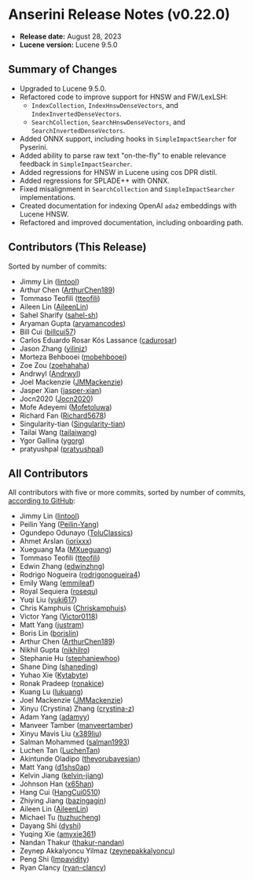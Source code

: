 # Anserini Release Notes (v0.22.0)

+ **Release date:** August 28, 2023
+ **Lucene version:** Lucene 9.5.0

## Summary of Changes

+ Upgraded to Lucene 9.5.0.
+ Refactored code to improve support for HNSW and FW/LexLSH:
  + `IndexCollection`, `IndexHnswDenseVectors`, and `IndexInvertedDenseVectors`.
  + `SearchCollection`, `SearchHnswDenseVectors`, and `SearchInvertedDenseVectors`.
+ Added ONNX support, including hooks in `SimpleImpactSearcher` for Pyserini.
+ Added ability to parse raw text "on-the-fly" to enable relevance feedback in `SimpleImpactSearcher`.
+ Added regressions for HNSW in Lucene using cos DPR distil.
+ Added regressions for SPLADE++ with ONNX.
+ Fixed misalignment in `SearchCollection` and `SimpleImpactSearcher` implementations.
+ Created documentation for indexing OpenAI `ada2` embeddings with Lucene HNSW.
+ Refactored and improved documentation, including onboarding path.

## Contributors (This Release)

Sorted by number of commits:

+ Jimmy Lin ([lintool](https://github.com/lintool))
+ Arthur Chen ([ArthurChen189](https://github.com/ArthurChen189))
+ Tommaso Teofili ([tteofili](https://github.com/tteofili))
+ Aileen Lin ([AileenLin](https://github.com/AileenLin))
+ Sahel Sharify ([sahel-sh](https://github.com/sahel-sh))
+ Aryaman Gupta ([aryamancodes](https://github.com/aryamancodes))
+ Bill Cui ([billcui57](https://github.com/billcui57))
+ Carlos Eduardo Rosar Kós Lassance ([cadurosar](https://github.com/cadurosar))
+ Jason Zhang ([yilinjz](https://github.com/yilinjz))
+ Morteza Behbooei ([mobehbooei](https://github.com/mobehbooei))
+ Zoe Zou ([zoehahaha](https://github.com/zoehahaha))
+ Andrwyl ([Andrwyl](https://github.com/Andrwyl))
+ Joel Mackenzie ([JMMackenzie](https://github.com/JMMackenzie))
+ Jasper Xian ([jasper-xian](https://github.com/jasper-xian))
+ Jocn2020 ([Jocn2020](https://github.com/Jocn2020))
+ Mofe Adeyemi ([Mofetoluwa](https://github.com/Mofetoluwa))
+ Richard Fan ([Richard5678](https://github.com/Richard5678))
+ Singularity-tian ([Singularity-tian](https://github.com/Singularity-tian))
+ Tailai Wang ([tailaiwang](https://github.com/tailaiwang))
+ Ygor Gallina ([ygorg](https://github.com/ygorg))
+ pratyushpal ([pratyushpal](https://github.com/pratyushpal))

## All Contributors

All contributors with five or more commits, sorted by number of commits, [according to GitHub](https://github.com/castorini/Anserini/graphs/contributors):

+ Jimmy Lin ([lintool](https://github.com/lintool))
+ Peilin Yang ([Peilin-Yang](https://github.com/Peilin-Yang))
+ Ogundepo Odunayo ([ToluClassics](https://github.com/ToluClassics))
+ Ahmet Arslan ([iorixxx](https://github.com/iorixxx))
+ Xueguang Ma ([MXueguang](https://github.com/MXueguang))
+ Tommaso Teofili ([tteofili](https://github.com/tteofili))
+ Edwin Zhang ([edwinzhng](https://github.com/edwinzhng))
+ Rodrigo Nogueira ([rodrigonogueira4](https://github.com/rodrigonogueira4))
+ Emily Wang ([emmileaf](https://github.com/emmileaf))
+ Royal Sequiera ([rosequ](https://github.com/rosequ))
+ Yuqi Liu ([yuki617](https://github.com/yuki617))
+ Chris Kamphuis ([Chriskamphuis](https://github.com/Chriskamphuis))
+ Victor Yang ([Victor0118](https://github.com/Victor0118))
+ Matt Yang ([justram](https://github.com/justram))
+ Boris Lin ([borislin](https://github.com/borislin))
+ Arthur Chen ([ArthurChen189](https://github.com/ArthurChen189))
+ Nikhil Gupta ([nikhilro](https://github.com/nikhilro))
+ Stephanie Hu ([stephaniewhoo](https://github.com/stephaniewhoo))
+ Shane Ding ([shaneding](https://github.com/shaneding))
+ Yuhao Xie ([Kytabyte](https://github.com/Kytabyte))
+ Ronak Pradeep ([ronakice](https://github.com/ronakice))
+ Kuang Lu ([lukuang](https://github.com/lukuang))
+ Joel Mackenzie ([JMMackenzie](https://github.com/JMMackenzie))
+ Xinyu (Crystina) Zhang ([crystina-z](https://github.com/crystina-z))
+ Adam Yang ([adamyy](https://github.com/adamyy))
+ Manveer Tamber ([manveertamber](https://github.com/manveertamber))
+ Xinyu Mavis Liu ([x389liu](https://github.com/x389liu))
+ Salman Mohammed ([salman1993](https://github.com/salman1993))
+ Luchen Tan ([LuchenTan](https://github.com/LuchenTan))
+ Akintunde Oladipo ([theyorubayesian](https://github.com/theyorubayesian))
+ Matt Yang ([d1shs0ap](https://github.com/d1shs0ap))
+ Kelvin Jiang ([kelvin-jiang](https://github.com/kelvin-jiang))
+ Johnson Han ([x65han](https://github.com/x65han))
+ Hang Cui ([HangCui0510](https://github.com/HangCui0510))
+ Zhiying Jiang ([bazingagin](https://github.com/bazingagin))
+ Aileen Lin ([AileenLin](https://github.com/AileenLin))
+ Michael Tu ([tuzhucheng](https://github.com/tuzhucheng))
+ Dayang Shi ([dyshi](https://github.com/dyshi))
+ Yuqing Xie ([amyxie361](https://github.com/amyxie361))
+ Nandan Thakur ([thakur-nandan](https://github.com/thakur-nandan))
+ Zeynep Akkalyoncu Yilmaz ([zeynepakkalyoncu](https://github.com/zeynepakkalyoncu))
+ Peng Shi ([Impavidity](https://github.com/Impavidity))
+ Ryan Clancy ([ryan-clancy](https://github.com/ryan-clancy))
